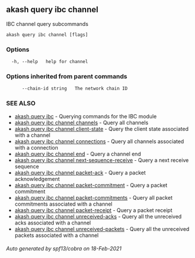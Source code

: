 ## akash query ibc channel

IBC channel query subcommands

```
akash query ibc channel [flags]
```

### Options

```
  -h, --help   help for channel
```

### Options inherited from parent commands

```
      --chain-id string   The network chain ID
```

### SEE ALSO

* [akash query ibc](akash_query_ibc.md)	 - Querying commands for the IBC module
* [akash query ibc channel channels](akash_query_ibc_channel_channels.md)	 - Query all channels
* [akash query ibc channel client-state](akash_query_ibc_channel_client-state.md)	 - Query the client state associated with a channel
* [akash query ibc channel connections](akash_query_ibc_channel_connections.md)	 - Query all channels associated with a connection
* [akash query ibc channel end](akash_query_ibc_channel_end.md)	 - Query a channel end
* [akash query ibc channel next-sequence-receive](akash_query_ibc_channel_next-sequence-receive.md)	 - Query a next receive sequence
* [akash query ibc channel packet-ack](akash_query_ibc_channel_packet-ack.md)	 - Query a packet acknowledgement
* [akash query ibc channel packet-commitment](akash_query_ibc_channel_packet-commitment.md)	 - Query a packet commitment
* [akash query ibc channel packet-commitments](akash_query_ibc_channel_packet-commitments.md)	 - Query all packet commitments associated with a channel
* [akash query ibc channel packet-receipt](akash_query_ibc_channel_packet-receipt.md)	 - Query a packet receipt
* [akash query ibc channel unreceived-acks](akash_query_ibc_channel_unreceived-acks.md)	 - Query all the unreceived acks associated with a channel
* [akash query ibc channel unreceived-packets](akash_query_ibc_channel_unreceived-packets.md)	 - Query all the unreceived packets associated with a channel

###### Auto generated by spf13/cobra on 18-Feb-2021
